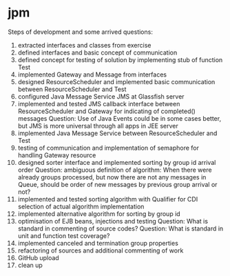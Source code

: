 # jpm #

Steps of development and some arrived questions:
1. extracted interfaces and classes from exercise
2. defined interfaces and basic concept of communication
3. defined concept for testing of solution by implementing stub of function Test
4. implemented Gateway and Message from interfaces
5. designed ResourceScheduler and implemented basic communication between ResourceScheduler and Test
6. configured Java Message Service JMS at Glassfish server
7. implemented and tested JMS callback interface between ResourceScheduler and Gateway for indicating of completed() messages
   Question: Use of Java Events could be in some cases better, but JMS is more universal through all apps in JEE server
8. implemented Java Message Service between ResourceScheduler and Test
9. testing of communication and implementation of semaphore for handling Gateway resource
10. designed sorter interface and implemented sorting by group id arrival order
    Question: ambiguous definition of algorithm: When there were already groups processed, but now there are not any messages in Queue, should be order of new messages by previous group arrival or not?
11. implemented and tested sorting algorithm with Qualifier for CDI selection of actual algorithm implementation
12. implemented alternative algorithm for sorting by group id
13. optimisation of EJB beans, injections and testing
    Question: What is standard in commenting of source codes?
    Question: What is standard in unit and function test coverage?
14. implemented canceled and termination group properties
15. refactoring of sources and additional commenting of work
16. GitHub upload
17. clean up
